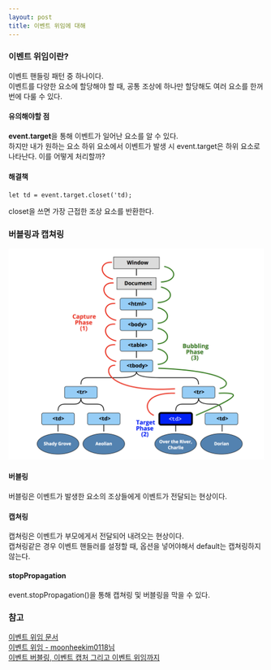 ```yaml
---
layout: post
title: 이벤트 위임에 대해
---
```


### 이벤트 위임이란?
이벤트 핸들링 패턴 중 하나이다.<br/>
이벤트를 다양한 요소에 할당해야 할 때, 공통 조상에 하나만 할당해도 여러 요소를 한꺼번에 다룰 수 있다.

#### 유의해야할 점
**event.target**을 통해 이벤트가 일어난 요소를 알 수 있다.<br/>
하지만 내가 원하는 요소 하위 요소에서 이벤트가 발생 시 event.target은 하위 요소로 나타난다.
이를 어떻게 처리할까?

#### 해결책
```
let td = event.target.closet('td);
```
closet을 쓰면 가장 근접한 조상 요소를 반환한다.

### 버블링과 캡쳐링
![event](../assets/event.png)

#### 버블링
버블링은 이벤트가 발생한 요소의 조상들에게 이벤트가 전달되는 현상이다.

#### 캡쳐링
캡쳐링은 이벤트가 부모에게서 전달되어 내려오는 현상이다.<br/>
캡쳐링같은 경우 이벤트 핸들러를 설정할 때, 옵션을 넣어야해서 default는 캡쳐링하지 않는다.

#### stopPropagation
event.stopPropagation()을 통해 캡쳐링 및 버블링을 막을 수 있다.

### 참고
[이벤트 위임 문서](https://ko.javascript.info/event-delegation)<br/>
[이벤트 위임 - moonheekim0118님](https://velog.io/@moonheekim0118/JavaScript-%EC%9D%B4%EB%B2%A4%ED%8A%B8-%EB%B2%84%EB%B8%94%EB%A7%81)<br/>
[이벤트 버블링, 이벤트 캡처 그리고 이벤트 위임까지](https://joshua1988.github.io/web-development/javascript/event-propagation-delegation/)

